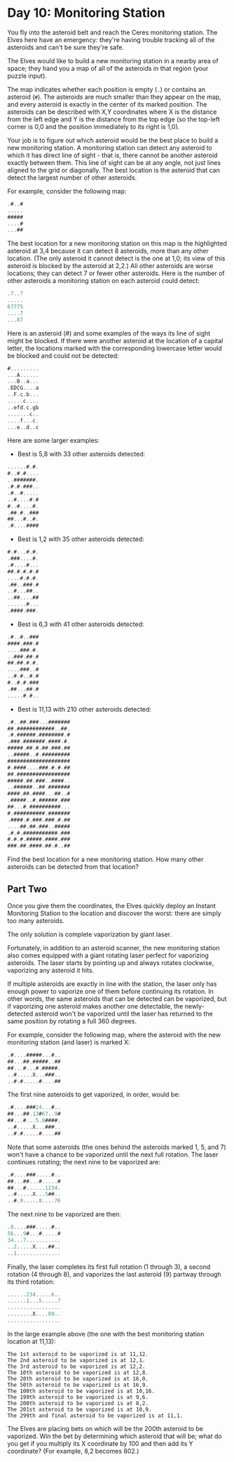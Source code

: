 # Day 10: Monitoring Station

You fly into the asteroid belt and reach the Ceres monitoring station.
The Elves here have an emergency: they're having trouble tracking all
of the asteroids and can't be sure they're safe.

The Elves would like to build a new monitoring station in a nearby area of space;
they hand you a map of all of the asteroids in that region (your puzzle input).

The map indicates whether each position is empty (`.`) or contains an asteroid (`#`).
The asteroids are much smaller than they appear on the map,
and every asteroid is exactly in the center of its marked position.
The asteroids can be described with X,Y coordinates where X is the
distance from the left edge and Y is the distance from the top edge
(so the top-left corner is 0,0 and the position immediately to its right is 1,0).

Your job is to figure out which asteroid would be the best place to build
a new monitoring station. A monitoring station can detect any asteroid to
which it has direct line of sight - that is, there cannot be another
asteroid exactly between them. This line of sight can be at any angle,
not just lines aligned to the grid or diagonally.
The best location is the asteroid that can detect the largest number of other asteroids.

For example, consider the following map:

```scala
.#..#
.....
#####
....#
...##
```

The best location for a new monitoring station on this map is the
highlighted asteroid at 3,4 because it can detect 8 asteroids,
more than any other location. (The only asteroid it cannot detect
is the one at 1,0; its view of this asteroid is blocked by the
asteroid at 2,2.) All other asteroids are worse locations;
they can detect 7 or fewer other asteroids. Here is the number
of other asteroids a monitoring station on each asteroid could detect:

```scala
.7..7
.....
67775
....7
...87
```

Here is an asteroid (#) and some examples of the ways its line of sight might
be blocked. If there were another asteroid at the location of a capital letter,
the locations marked with the corresponding lowercase letter would be blocked
and could not be detected:

```scala
#.........
...A......
...B..a...
.EDCG....a
..F.c.b...
.....c....
..efd.c.gb
.......c..
....f...c.
...e..d..c
```

Here are some larger examples:

- Best is 5,8 with 33 other asteroids detected:

```scala
......#.#.
#..#.#....
..#######.
.#.#.###..
.#..#.....
..#....#.#
#..#....#.
.##.#..###
##...#..#.
.#....####
```

- Best is 1,2 with 35 other asteroids detected:

```scala
#.#...#.#.
.###....#.
.#....#...
##.#.#.#.#
....#.#.#.
.##..###.#
..#...##..
..##....##
......#...
.####.###.
```

- Best is 6,3 with 41 other asteroids detected:

```scala
.#..#..###
####.###.#
....###.#.
..###.##.#
##.##.#.#.
....###..#
..#.#..#.#
#..#.#.###
.##...##.#
.....#.#..
```

- Best is 11,13 with 210 other asteroids detected:

```scala
.#..##.###...#######
##.############..##.
.#.######.########.#
.###.#######.####.#.
#####.##.#.##.###.##
..#####..#.#########
####################
#.####....###.#.#.##
##.#################
#####.##.###..####..
..######..##.#######
####.##.####...##..#
.#####..#.######.###
##...#.##########...
#.##########.#######
.####.#.###.###.#.##
....##.##.###..#####
.#.#.###########.###
#.#.#.#####.####.###
###.##.####.##.#..##
```

Find the best location for a new monitoring station.
How many other asteroids can be detected from that location?

## Part Two

Once you give them the coordinates,
the Elves quickly deploy an Instant Monitoring Station to the location
and discover the worst: there are simply too many asteroids.

The only solution is complete vaporization by giant laser.

Fortunately, in addition to an asteroid scanner,
the new monitoring station also comes equipped with a giant rotating laser
perfect for vaporizing asteroids.
The laser starts by pointing up and always rotates clockwise,
vaporizing any asteroid it hits.

If multiple asteroids are exactly in line with the station,
the laser only has enough power to vaporize one of them before continuing its rotation.
In other words, the same asteroids that can be detected can be vaporized,
but if vaporizing one asteroid makes another one detectable,
the newly-detected asteroid won't be vaporized until
the laser has returned to the same position by rotating a full 360 degrees.

For example, consider the following map,
where the asteroid with the new monitoring station (and laser) is marked X:

```scala
.#....#####...#..
##...##.#####..##
##...#...#.#####.
..#.....X...###..
..#.#.....#....##
```

The first nine asteroids to get vaporized, in order, would be:

```scala
.#....###24...#..
##...##.13#67..9#
##...#...5.8####.
..#.....X...###..
..#.#.....#....##
```

Note that some asteroids (the ones behind the asteroids marked 1, 5, and 7)
won't have a chance to be vaporized until the next full rotation.
The laser continues rotating; the next nine to be vaporized are:

```scala
.#....###.....#..
##...##...#.....#
##...#......1234.
..#.....X...5##..
..#.9.....8....76
```

The next nine to be vaporized are then:

```scala
.8....###.....#..
56...9#...#.....#
34...7...........
..2.....X....##..
..1..............
```

Finally, the laser completes its first full rotation (1 through 3),
a second rotation (4 through 8),
and vaporizes the last asteroid (9) partway through its third rotation:

```scala
......234.....6..
......1...5.....7
.................
........X....89..
.................
```

In the large example above
(the one with the best monitoring station location at 11,13):

```plaintext
The 1st asteroid to be vaporized is at 11,12.
The 2nd asteroid to be vaporized is at 12,1.
The 3rd asteroid to be vaporized is at 12,2.
The 10th asteroid to be vaporized is at 12,8.
The 20th asteroid to be vaporized is at 16,0.
The 50th asteroid to be vaporized is at 16,9.
The 100th asteroid to be vaporized is at 10,16.
The 199th asteroid to be vaporized is at 9,6.
The 200th asteroid to be vaporized is at 8,2.
The 201st asteroid to be vaporized is at 10,9.
The 299th and final asteroid to be vaporized is at 11,1.
```

The Elves are placing bets on which will be the 200th asteroid to be vaporized.
Win the bet by determining which asteroid that will be;
what do you get if you multiply its X coordinate by 100
and then add its Y coordinate? (For example, 8,2 becomes 802.)

